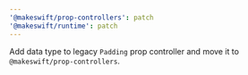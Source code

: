 ```yaml
---
'@makeswift/prop-controllers': patch
'@makeswift/runtime': patch
---
```


Add data type to legacy `Padding` prop controller and move it to `@makeswift/prop-controllers`.

